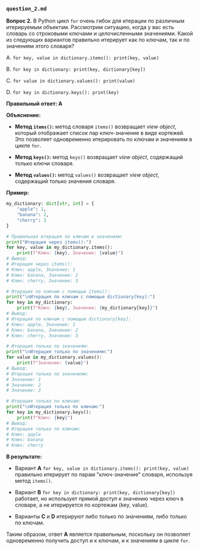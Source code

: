 ### `question_2.md`

**Вопрос 2.** В Python цикл `for` очень гибок для итерации по различным итерируемым объектам. Рассмотрим ситуацию, когда у вас есть словарь со строковыми ключами и целочисленными значениями. Какой из следующих вариантов правильно итерирует как по ключам, так и по значениям этого словаря?

A.  `for key, value in dictionary.items(): print(key, value)`

B.  `for key in dictionary: print(key, dictionary[key])`

C.  `for value in dictionary.values(): print(value)`

D.  `for key in dictionary.keys(): print(key)`

**Правильный ответ: A**

**Объяснение:**

*   **Метод `items()`:**  метод словаря `items()` возвращает *view object*, который отображает список пар ключ-значение в виде кортежей. Это позволяет одновременно итерировать по ключам и значениям в цикле `for`.

*   **Метод `keys()`:** метод `keys()` возвращает *view object*, содержащий только ключи словаря.

*   **Метод `values()`:** метод `values()` возвращает *view object*, содержащий только значения словаря.

**Пример:**

```python
my_dictionary: dict[str, int] = {
    "apple": 1,
    "banana": 2,
    "cherry": 3
}

# Правильная итерация по ключам и значениям:
print("Итерация через items():")
for key, value in my_dictionary.items():
    print(f"Ключ: {key}, Значение: {value}")
# Вывод:
# Итерация через items():
# Ключ: apple, Значение: 1
# Ключ: banana, Значение: 2
# Ключ: cherry, Значение: 3

# Итерация по ключам с помощью items():
print("\nИтерация по ключам с помощью dictionary[key]:")
for key in my_dictionary:
    print(f"Ключ: {key}, Значение: {my_dictionary[key]}")
# Вывод:
# Итерация по ключам с помощью dictionary[key]:
# Ключ: apple, Значение: 1
# Ключ: banana, Значение: 2
# Ключ: cherry, Значение: 3

# Итерация только по значениям:
print("\nИтерация только по значениям:")
for value in my_dictionary.values():
    print(f"Значение: {value}")
# Вывод:
# Итерация только по значениям:
# Значение: 1
# Значение: 2
# Значение: 3

# Итерация только по ключам:
print("\nИтерация только по ключам:")
for key in my_dictionary.keys():
    print(f"Ключ: {key}")
# Вывод:
# Итерация только по ключам:
# Ключ: apple
# Ключ: banana
# Ключ: cherry
```

**В результате:**

*   Вариант **A**  `for key, value in dictionary.items(): print(key, value)` правильно итерирует по парам "ключ-значение" словаря, используя метод `items()`.

*  Вариант **B** `for key in dictionary: print(key, dictionary[key])` работает, но использует прямой доступ к значению через ключ в словаре, а не итерируется по кортежам (key, value).

*   Варианты **C** и **D** итерируют либо только по значениям, либо только по ключам.

Таким образом, ответ **A** является правильным, поскольку он позволяет одновременно получить доступ и к ключам, и к значениям в цикле `for`.
